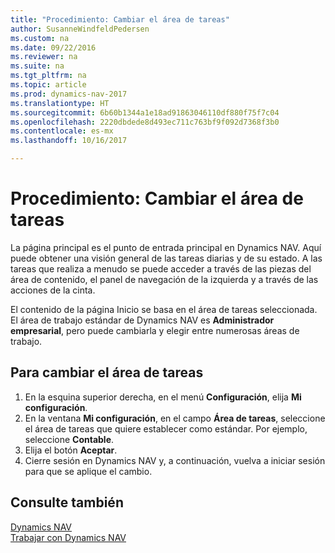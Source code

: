 ```yaml
---
title: "Procedimiento: Cambiar el área de tareas"
author: SusanneWindfeldPedersen
ms.custom: na
ms.date: 09/22/2016
ms.reviewer: na
ms.suite: na
ms.tgt_pltfrm: na
ms.topic: article
ms.prod: dynamics-nav-2017
ms.translationtype: HT
ms.sourcegitcommit: 6b60b1344a1e18ad91863046110df880f75f7c04
ms.openlocfilehash: 2220dbdede8d493ec711c763bf9f092d7368f3b0
ms.contentlocale: es-mx
ms.lasthandoff: 10/16/2017

---
```


# <a name="how-to-change-the-role-center"></a>Procedimiento: Cambiar el área de tareas
La página principal es el punto de entrada principal en Dynamics NAV. Aquí puede obtener una visión general de las tareas diarias y de su estado. A las tareas que realiza a menudo se puede acceder a través de las piezas del área de contenido, el panel de navegación de la izquierda y a través de las acciones de la cinta.

El contenido de la página Inicio se basa en el área de tareas seleccionada. El área de trabajo estándar de Dynamics NAV es **Administrador empresarial**, pero puede cambiarla y elegir entre numerosas áreas de trabajo.

## <a name="to-change-role-center"></a>Para cambiar el área de tareas
1. En la esquina superior derecha, en el menú **Configuración**, elija **Mi configuración**.
2. En la ventana **Mi configuración**, en el campo **Área de tareas**, seleccione el área de tareas que quiere establecer como estándar. Por ejemplo, seleccione **Contable**.
3. Elija el botón **Aceptar**.
4. Cierre sesión en Dynamics NAV y, a continuación, vuelva a iniciar sesión para que se aplique el cambio.

## <a name="see-also"></a>Consulte también
[Dynamics NAV](across-get-started.md)  
[Trabajar con Dynamics NAV](ui-work-product.md)  

